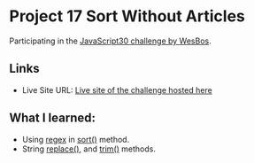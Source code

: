 # Project 17 Sort Without Articles

Participating in the [JavaScript30 challenge by WesBos](https://javascript30.com/).

## Links

- Live Site URL: [Live site of the challenge hosted here](https://junayedrahaman50.github.io/JavaScript30/17-Sort-Without-Articles/)

## What I learned:

- Using [regex](https://developer.mozilla.org/en-US/docs/Web/JavaScript/Guide/Regular_expressions) in [sort()](https://developer.mozilla.org/en-US/docs/Web/JavaScript/Reference/Global_Objects/Array/sort) method.
- String [replace()](https://developer.mozilla.org/en-US/docs/Web/JavaScript/Reference/Global_Objects/String/replace), and [trim()](https://developer.mozilla.org/en-US/docs/Web/JavaScript/Reference/Global_Objects/String/trim) methods.
